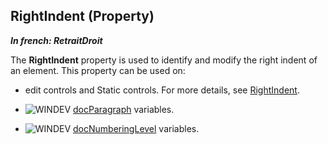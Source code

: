
## RightIndent (Property)

***In french: RetraitDroit***
	



<a name="XUse"></a>
<a name="Use"></a>
<a name="description"></a>
The **RightIndent** property is used to identify and modify the right indent of an element. This property can be used on:

- edit controls and Static controls. For more details, see [RightIndent](../Proprietes/1000021110.md). 

- ![WINDEV](https://doc.pcsoft.fr/ext/images/us/WD.png) [docParagraph](../WDLang1/1000022483.md) variables.

- ![WINDEV](https://doc.pcsoft.fr/ext/images/us/WD.png) [docNumberingLevel](../WDLang1/1000022799.md) variables.




